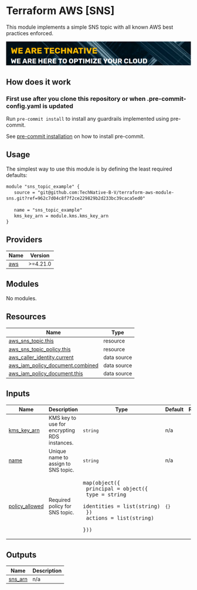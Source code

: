 # Terraform AWS [SNS]

This module implements a simple SNS topic with all known AWS best practices enforced.

[![](we-are-technative.png)](https://www.technative.nl)

## How does it work

### First use after you clone this repository or when .pre-commit-config.yaml is updated

Run `pre-commit install` to install any guardrails implemented using pre-commit.

See [pre-commit installation](https://pre-commit.com/#install) on how to install pre-commit.

## Usage

The simplest way to use this module is by defining the least required defaults:

```hcl
module "sns_topic_example" {
   source = "git@github.com:TechNative-B-V/terraform-aws-module-sns.git?ref=962c7d04c8f7f2ce229829b2d233bc39caca5ed0"

   name = "sns_topic_example"
   kms_key_arn = module.kms.kms_key_arn
}
```

<!-- BEGIN_TF_DOCS -->
## Providers

| Name | Version |
|------|---------|
| <a name="provider_aws"></a> [aws](#provider\_aws) | >=4.21.0 |

## Modules

No modules.

## Resources

| Name | Type |
|------|------|
| [aws_sns_topic.this](https://registry.terraform.io/providers/hashicorp/aws/latest/docs/resources/sns_topic) | resource |
| [aws_sns_topic_policy.this](https://registry.terraform.io/providers/hashicorp/aws/latest/docs/resources/sns_topic_policy) | resource |
| [aws_caller_identity.current](https://registry.terraform.io/providers/hashicorp/aws/latest/docs/data-sources/caller_identity) | data source |
| [aws_iam_policy_document.combined](https://registry.terraform.io/providers/hashicorp/aws/latest/docs/data-sources/iam_policy_document) | data source |
| [aws_iam_policy_document.this](https://registry.terraform.io/providers/hashicorp/aws/latest/docs/data-sources/iam_policy_document) | data source |

## Inputs

| Name | Description | Type | Default | Required |
|------|-------------|------|---------|:--------:|
| <a name="input_kms_key_arn"></a> [kms\_key\_arn](#input\_kms\_key\_arn) | KMS key to use for encrypting RDS instances. | `string` | n/a | yes |
| <a name="input_name"></a> [name](#input\_name) | Unique name to assign to SNS topic. | `string` | n/a | yes |
| <a name="input_policy_allowed"></a> [policy\_allowed](#input\_policy\_allowed) | Required policy for SNS topic. | <pre>map(object({<br>    principal = object({<br>      type = string<br>      identities = list(string)<br>    })<br>    actions = list(string)<br>  }))</pre> | `{}` | no |

## Outputs

| Name | Description |
|------|-------------|
| <a name="output_sns_arn"></a> [sns\_arn](#output\_sns\_arn) | n/a |
<!-- END_TF_DOCS -->
